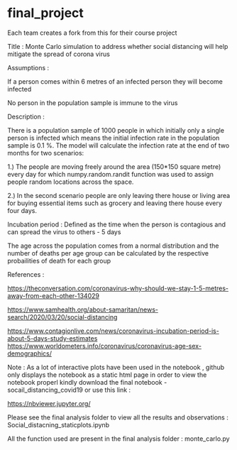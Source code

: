 # final_project
Each team creates a fork from this for their course project

Title : Monte Carlo simulation to address whether social distancing will help mitigate the spread of corona virus 

Assumptions : 

If a person comes within 6 metres of an infected person they will become infected 

No person in the population sample is immune to the virus 

Description : 

There is a population sample of 1000 people in which initially only a single person is infected which means the initial infection rate in the population sample is 0.1 %. The model will calculate the infection rate at the end of two months for two scenarios: 

1.) The people are moving freely around the area (150*150 square metre)  every day for which numpy.random.randit function was used to assign people random locations across the space.

2.) In the second scenario people are only leaving there house or living area for buying essential items such as grocery and leaving there house every four days.

Incubation period : Defined as the time when the person is contagious and can spread the virus to others - 5 days 

The age across the population comes from a normal distribution and the number of deaths per age group can be calculated by the respective probailities of death for each group

References : 

https://theconversation.com/coronavirus-why-should-we-stay-1-5-metres-away-from-each-other-134029

https://www.samhealth.org/about-samaritan/news-search/2020/03/20/social-distancing

https://www.contagionlive.com/news/coronavirus-incubation-period-is-about-5-days-study-estimates
https://www.worldometers.info/coronavirus/coronavirus-age-sex-demographics/

Note : As a lot of interactive plots have been used in the notebook , github only displays the notebook as a static html page in order to view the notebook properl kindly download the final notebook - socail_distancing_covid19 or use this link : 

https://nbviewer.jupyter.org/ 

Please see the final analysis folder to view all the results and observations : Social_distacning_staticplots.ipynb 

All the function used are present in the final analysis folder : monte_carlo.py
